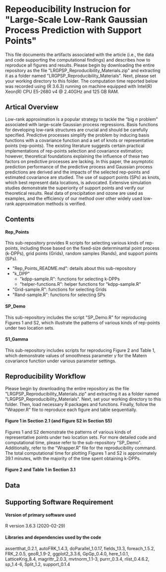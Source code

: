 # Repeoducibility Instrucion for "Large-Scale Low-Rank Gaussian Process Prediction with Support Points"
This file documents the artifacts associated with the article (i.e., the data and code supporting the computational findings) and describes how to reproduce all figures and results. Please begin by downloading the entire repository as the file "LRGPSP_Reproducibility_Materials.zip" and extracting it as a folder named "LRGPSP_Reproducibility_Materials". Next, please set your working directory to this folder. The computation time reported below was recorded using (R 3.6.3) running on machine equipped with Intel(R) Xeon(R) CPU E5-2680 v4 @ 2.40GHz and 125 GB RAM.

## Artical Overview
Low-rank approximation is a popular strategy to tackle the “big $n$ problem” associated with large-scale Gaussian process regressions. Basis functions for developing low-rank structures are crucial and should be carefully specified. Predictive processes simplify the problem by inducing basis functions with a covariance function and a set of knots or representative points (rep-points). The existing literature suggests certain practical implementations of rep-points selection and covariance estimation; however, theoretical foundations explaining the influence of these two factors on predictive processes are lacking. In this paper, the asymptotic prediction performance of the predictive process and Gaussian process predictions are derived and the impacts of the selected rep-points and estimated covariance are studied. The use of support points (SPs) as knots, which best represent data locations, is advocated. Extensive simulation studies demonstrate the superiority of support points and verify our theoretical results. Real data of precipitation and ozone are used as examples, and the efficiency of our method over other widely used low-rank approximation methods is verified.

## Contents
#### Rep_Points
This sub-repository provides R scripts for selecting various kinds of rep-points, including those based on the fixed-size determinantal point process (k-DPPs), grid points (Grids), random samples (Rands), and support points (SPs).

- "Rep_Points_README.md": details about this sub-repository
- "k_DPP"
  - "kdpp-sample.R": functions for selecting k-DPPs
  - "helper-functions.R": helper functions for "kdpp-sample.R"
- "Grid-sample.R": functions for selecting Grids
- "Rand-sample.R": functions for selecting SPs

#### SP_Demo
This sub-repository includes the script "SP_Demo.R" for reproducing Figures 1 and S2, which illustrate the patterns of various kinds of rep-points under two location sets.

#### S1_Gamma
This sub-repository includes scripts for reproducing Figure 2 and Table 1, which demonstrate values of smoothness parameter $\gamma$ for the Matern covariance function under various parameter settings. 


## Reproducibility Workflow
Please begin by downloading the entire repository as the file "LRGPSP_Reproducibility_Materials.zip" and extracting it as a folder named "LRGPSP_Reproducibility_Materials". Next, set your working directory to this folder. Then, load necessary R packages and functions. Finally, follow the "Wrapper.R" file to reproduce each figure and table sequentially.

#### Figure 1 in Section 2.1 (and Figure S2 in Section S5)
Figures 1 and S2 demonstrate the patterns of various kinds of representative points under two location sets. For more detailed code and computational time, please refer to the sub-repository "SP_Demo". Additionally, refer to the "Wrapper.R" file for the reproducibility command. The total computational time for plotting Figures 1 and S2 is approximately 39.1 minutes, with the majority of the time spent obtaining k-DPPs.

#### Figure 2 and Table 1 in Section 3.1


## Data 

## Supporting Software Requirement
#### Version of primary software used
R version 3.6.3 (2020-02-29)

#### Libraries and dependencies used by the code

assertthat_0.2.1, autoFRK_1.4.3, doParallel_1.0.17, fields_13.3, foreach_1.5.2, FRK_2.0.5, geoR_1.9-2, ggplot2_3.3.6, GpGp_0.4.0, here_1.0.1, LatticeKrig_8.4, magrittr_2.0.3, mvtnorm_1.1-3, purrr_0.3.4, rlist_0.4.6.2, sp_1.4-6, Split_1.2, support_0.1.4





